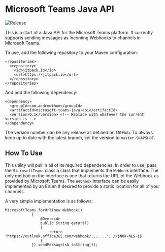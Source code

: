 # Microsoft Teams Java API

[![Release](https://jitpack.io/v/com.andrewthom/microsoft-teams-java-api.svg)](https://jitpack.io/#com.andrewthom/microsoft-teams-java-api)

This is a start of a Java API for the Microsoft Teams platform.  It currently supports sending messages as Incoming Webhooks to channels in Microsoft Teams.

To use, add the following repository to your Maven configuration: 

```
<repositories>
  <repository>
    <id>jitpack.io</id>
    <url>https://jitpack.io</url>
  </repository>
</repositories>
```

And add the following dependency: 

```
<dependency>
  <groupId>com.andrewthom</groupId>
  <artifactId>microsoft-teams-java-api</artifactId>
  <version>0.1</version> <!-- Replace with whatever the current version is -->
</dependency>
```

The version number can be any release as defined on GitHub.  To always keep up to date with the latest branch, set the version to ```master-SNAPSHOT```.

## How To Use
This utility will pull in all of its required dependencies.  In order to use, pass the ```MicrosoftTeams``` class a class that implements the ```Webhook``` interface.  The only method on the interface is one that returns the URL of the Webhook as provided by Microsoft Teams.  The ```Webhook``` interface can be easily implemented by an Enum if desired to provide a static location for all of your channels.

A very simple implementation is as follows:

```
MicrosoftTeams.forUrl(new Webhook()
			{
				@Override
				public String getUrl()
				{
					return "https://outlook.office365.com/webhook/......."; //$NON-NLS-1$
				}
			}).sendMessage(sb.toString());
```
